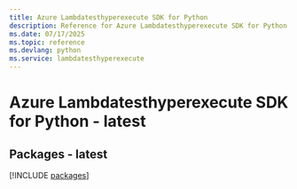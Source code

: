 ```yaml
---
title: Azure Lambdatesthyperexecute SDK for Python
description: Reference for Azure Lambdatesthyperexecute SDK for Python
ms.date: 07/17/2025
ms.topic: reference
ms.devlang: python
ms.service: lambdatesthyperexecute
---
```

# Azure Lambdatesthyperexecute SDK for Python - latest
## Packages - latest
[!INCLUDE [packages](lambdatesthyperexecute-index.md)]